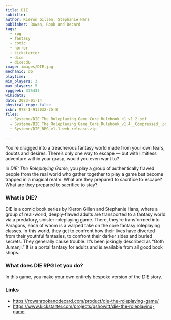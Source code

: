 ```yaml
---
title: DIE
subtitle: 
author: Kieron Gillen, Stephanie Hans
publisher: Rowan, Rook and Decard
tags:
  - rpg
  - fantasy
  - comic
  - horror
  - kickstarter
  - dice
  - dice:d6
image: images/DIE.jpg
mechanic: d6 
playtime:
min_players: 3 
max_players: 5
rpggeek: 375433
wikidata:
date: 2023-01-14
physical_copy: false
isbn: 978-1-913032-25-8
files:
  - Systeme/DIE_The_Roleplaying_Game_Core_Rulebook_e1_v1.2.pdf
  - Systeme/DIE_The_Roleplaying_Game_Core_Rulebook_v1.4__Compressed_.pdf
  - Systeme/DIE_RPG_v1.1_web_release.zip

---
```


<!-- Excerpt Start -->

You’re dragged into a treacherous fantasy world made from your own fears, doubts and desires. There’s only one way to escape — but with limitless adventure within your grasp, would you even want to?

In *DIE: The Roleplaying Game*, you play a group of authentically flawed people from the real world who gather together to play a game but become trapped in a magical realm. What are they prepared to sacrifice to escape? What are they prepared to sacrifice to stay?
<!-- Excerpt End -->


### What is DIE?
DIE is a comic book series by Kieron Gillen and Stephanie Hans, where a group of real-world, deeply-flawed adults are transported to a fantasy world via a predatory, sinister roleplaying game. There, they’re transformed into Paragons, each of whom is a warped take on the core fantasy roleplaying classes. In this world, they get to confront how their lives have diverted from their youthful fantasies, to confront their darker sides and buried secrets. They generally cause trouble.
It’s been jokingly described as “Goth Jumanji.” It is a portal fantasy for adults and is available from all good book shops.

### What does DIE RPG let you do?
In this game, you make your own entirely bespoke version of the DIE story.


### Links
- https://rowanrookanddecard.com/product/die-the-roleplaying-game/
- https://www.kickstarter.com/projects/gshowitt/die-the-roleplaying-game
